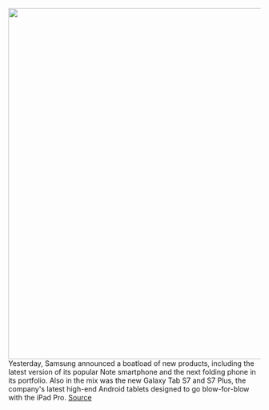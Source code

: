 <img src='https://cdn.vox-cdn.com/thumbor/zDQ11HBACO1vzvxXllktnNOUdMY=/0x0:2040x1360/1200x800/filters:focal(874x224:1200x550)/cdn.vox-cdn.com/uploads/chorus_image/image/67164841/dseifert_200803_4125_0006.0.0.jpg' width='700px' /><br/>
Yesterday, Samsung announced a boatload of new products, including the latest version of its popular Note smartphone and the next folding phone in its portfolio. Also in the mix was the new Galaxy Tab S7 and S7 Plus, the company's latest high-end Android tablets designed to go blow-for-blow with the iPad Pro.
<a href='https://www.theverge.com/21356094/samsung-galaxy-tab-s7-plus-test-tablet-features'> Source <a/>